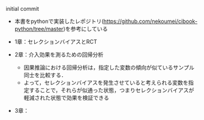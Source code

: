 initial commit

- 本書をpythonで実装したレポジトリ(https://github.com/nekoumei/cibook-python/tree/master)を参考にしている

- 1章：セレクションバイアスとRCT

- 2章：介入効果を測るための回帰分析
    - 因果推論における回帰分析は，指定した変数の傾向が似ているサンプル同士を比較する．
    - よって，セレクションバイアスを発生させていると考えられる変数を指定することで，それらが似通った状態，つまりセレクションバイアスが軽減された状態で効果を検証できる

- 3章：